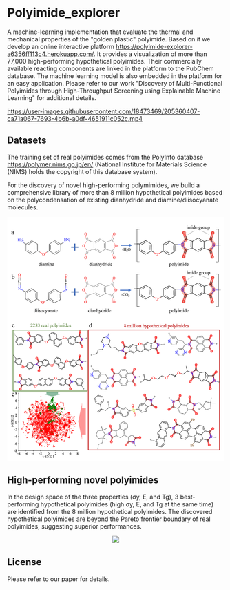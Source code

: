 # Polyimide_explorer

A machine-learning implementation that evaluate the thermal and mechanical properties of the "golden plastic" polyimide. Based on it we develop an online interactive platform https://polyimide-explorer-a6356ff113c4.herokuapp.com/. It provides a visualization of more than 77,000 high-performing hypothetical polyimides. Their commercially available reacting components are linked in the platform to the PubChem database. The machine learning model is also embedded in the platform for an easy application. Please refer to our work "Discovery of Multi-Functional Polyimides through High-Throughput Screening using Explainable Machine Learning" for additional details.


https://user-images.githubusercontent.com/18473469/205360407-ca71a067-7693-4b6b-a0df-4651911c052c.mp4




## Datasets
The training set of real polyimides comes from the PolyInfo database https://polymer.nims.go.jp/en/ (National Institute for Materials Science (NIMS) holds the copyright of this database system).

For the discovery of novel high-performing polymimides, we build a comprehensive library of more than 8 million hypothetical polyimides based on the polycondensation of existing dianhydride and diamine/diisocyanate molecules.

<p align="center"><img src="images/fig1.png" width="800"></p> 

## High-performing novel polyimides
In the design space of the three properties (σy, E, and Tg), 3 best-performing hypothetical polyimides (high σy, E, and Tg at the same time) are identified from the 8 million hypothetical polyimides. The discovered hypothetical polyimides are beyond the Pareto frontier boundary of real polyimides, suggesting superior performances. 

<p align="center"><img src="images/fig2.png" width="800"></p> 

## License
Please refer to our paper for details.
